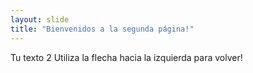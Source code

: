 ```yaml
---
layout: slide
title: "Bienvenidos a la segunda página!"
---
```

Tu texto 2
Utiliza la flecha hacia la izquierda para volver!
